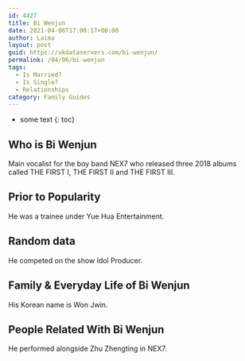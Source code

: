 ```yaml
---
id: 4427
title: Bi Wenjun
date: 2021-04-06T17:00:17+00:00
author: Laima
layout: post
guid: https://ukdataservers.com/bi-wenjun/
permalink: /04/06/bi-wenjun
tags:
  - Is Married?
  - Is Single?
  - Relationships
category: Family Guides
---
```


* some text
{: toc}


## Who is Bi Wenjun
                  
                  
                  
Main vocalist for the boy band NEX7 who released three 2018 albums called THE FIRST I, THE FIRST II and THE FIRST III.
                  
              
            
              
            
                
                
                
## Prior to Popularity
                  
                  
                  
He was a trainee under Yue Hua Entertainment.
                  
              
            
              
            
                
                
                
## Random data
                  
                  
                  
He competed on the show Idol Producer.
                  
              
            
              
            
                
                
                
## Family & Everyday Life of Bi Wenjun
                  
                  
                  
His Korean name is Won Jwin.
                  
              
            
              
            
                
                
                
## People Related With Bi Wenjun
                  
                  
                  
He performed alongside Zhu Zhengting in NEX7.
                  
              
            
              
            
                
              
            
              
              
            
            
              
            
          
          
          